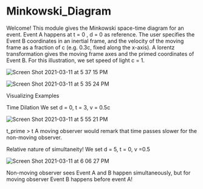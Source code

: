 # Minkowski_Diagram

Welcome! 
This module gives the Minkowski space-time diagram for an event. Event A happens at t = 0 , d = 0 as reference. 
The user specifies the Event B coordinates in an inertial frame, and the velocity of the moving frame as a fraction of c (e.g. 0.3c, fixed along the x-axis). 
A lorentz transformation gives the moving frame axes and the primed coordinates of Event B. 
For this illustration, we set speed of light c = 1. 

![Screen Shot 2021-03-11 at 5 37 15 PM](https://user-images.githubusercontent.com/44649832/110869632-6c5f0480-8290-11eb-936b-94ed62b02826.png)

![Screen Shot 2021-03-11 at 5 35 24 PM](https://user-images.githubusercontent.com/44649832/110869482-2bff8680-8290-11eb-889b-19fae5fa7557.png)


Visualizing Examples 

Time Dilation 
We set d = 0, t = 3, v = 0.5c 


![Screen Shot 2021-03-11 at 5 55 21 PM](https://user-images.githubusercontent.com/44649832/110870891-f60fd180-8292-11eb-9072-e834450faf5d.png)

t_prime > t
A moving observer would remark that time passes slower for the non-moving observer.  


Relative nature of simultaneity!
We set d = 5, t = 0, v =0.5

![Screen Shot 2021-03-11 at 6 06 27 PM](https://user-images.githubusercontent.com/44649832/110871719-83075a80-8294-11eb-97f8-e89dc9c1e852.png)

Non-moving observer sees Event A and B happen simultaneously, but for moving observer Event B happens before event A!


